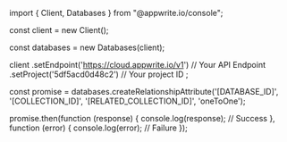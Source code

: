 import { Client, Databases } from "@appwrite.io/console";

const client = new Client();

const databases = new Databases(client);

client
    .setEndpoint('https://cloud.appwrite.io/v1') // Your API Endpoint
    .setProject('5df5acd0d48c2') // Your project ID
;

const promise = databases.createRelationshipAttribute('[DATABASE_ID]', '[COLLECTION_ID]', '[RELATED_COLLECTION_ID]', 'oneToOne');

promise.then(function (response) {
    console.log(response); // Success
}, function (error) {
    console.log(error); // Failure
});